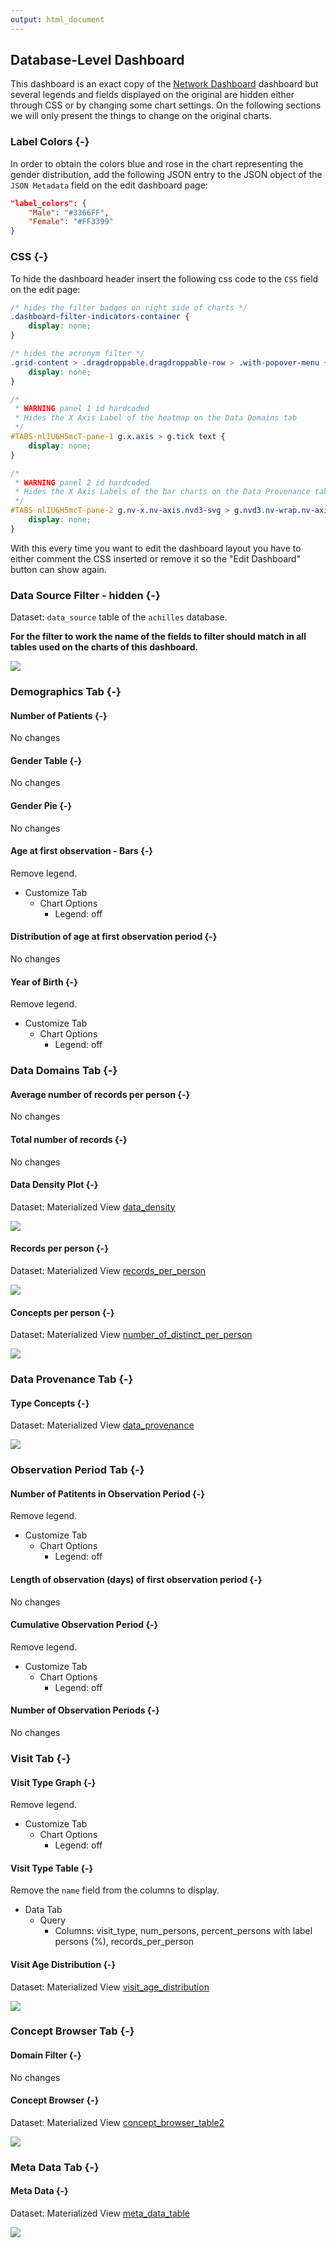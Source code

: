 ```yaml
---
output: html_document
---
```




## Database-Level Dashboard

<!-- Discuss the goal of this dashboard... TO DO -->

This dashboard is an exact copy of the [Network Dashboard](#PerDatabaseDashboard) dashboard but several legends and fields
displayed on the original are hidden either through CSS or by changing some chart settings.
On the following sections we will only present the things to change on the original charts.

### Label Colors  {-}

In order to obtain the colors blue and rose in the chart representing the gender distribution,
add the following JSON entry to the JSON object of the `JSON Metadata` field on the edit dashboard page:

```json
"label_colors": {
    "Male": "#3366FF",
    "Female": "#FF3399"
}
```

### CSS {-}

To hide the dashboard header insert the following css code to the `CSS` field on the edit page:

```css
/* hides the filter badges on right side of charts */
.dashboard-filter-indicators-container {
    display: none;
}

/* hides the acronym filter */
.grid-content > .dragdroppable.dragdroppable-row > .with-popover-menu {
    display: none;
}

/*
 * WARNING panel 1 id hardcoded
 * Hides the X Axis Label of the heatmap on the Data Domains tab
 */
#TABS-nlIU6H5mcT-pane-1 g.x.axis > g.tick text {
    display: none;
}

/*
 * WARNING panel 2 id hardcoded
 * Hides the X Axis Labels of the bar charts on the Data Provenance tab
 */
#TABS-nlIU6H5mcT-pane-2 g.nv-x.nv-axis.nvd3-svg > g.nvd3.nv-wrap.nv-axis > g > g.tick.zero > text {
    display: none;
}
```

With this every time you want to edit the dashboard layout you have to either comment the CSS inserted
or remove it so the "Edit Dashboard" button can show again.

### Data Source Filter - hidden {-}

Dataset: `data_source` table of the `achilles` database.

**For the filter to work the name of the fields to filter should match in all tables used on the charts of this dashboard.**

![](images/12-database-level/01-acronym-filter.png)

### Demographics Tab {-}

#### Number of Patients {-}

No changes

#### Gender Table {-}

No changes

#### Gender Pie {-}

No changes

#### Age at first observation - Bars {-}

Remove legend.

- Customize Tab
  - Chart Options
    - Legend: off

#### Distribution of age at first observation period {-}

No changes

#### Year of Birth {-}

Remove legend.

- Customize Tab
  - Chart Options
    - Legend: off

### Data Domains Tab {-}

#### Average number of records per person {-}

No changes

#### Total number of records {-}

No changes

#### Data Density Plot {-}

Dataset: Materialized View [data_density](materialized-views-1.html#data_density)

![](images/12-database-level/03-data-domains/03-data-density.png)

#### Records per person {-}

Dataset: Materialized View [records_per_person](materialized-views-1.html#records_per_person)

![](images/12-database-level/03-data-domains/04-records-per-person.png)

#### Concepts per person {-}

Dataset: Materialized View [number_of_distinct_per_person](materialized-views-1.html#number_of_distinct_per_person)

![](images/12-database-level/03-data-domains/05-concepts-pperson.png)

### Data Provenance Tab {-}

#### Type Concepts {-}

Dataset: Materialized View [data_provenance](materialized-views-1.html#data_provenance)

![](images/12-database-level/04-type-concepts.png)

### Observation Period Tab {-}

#### Number of Patitents in Observation Period {-}

Remove legend.

- Customize Tab
  - Chart Options
    - Legend: off

#### Length of observation (days) of first observation period {-}

No changes

#### Cumulative Observation Period {-}

Remove legend.

- Customize Tab
  - Chart Options
    - Legend: off

#### Number of Observation Periods {-}

No changes

### Visit Tab {-}

#### Visit Type Graph {-}

Remove legend.

- Customize Tab
  - Chart Options
    - Legend: off

#### Visit Type Table {-}

Remove the `name` field from the columns to display.

- Data Tab
  - Query
    - Columns: visit_type, num_persons, percent_persons with label persons (%), records_per_person

#### Visit Age Distribution {-}

Dataset: Materialized View [visit_age_distribution](materialized-views-1.html#visit_age_distribution)

![](images/12-database-level/05-visit-age-distribution.png)

### Concept Browser Tab {-}

#### Domain Filter {-}

No changes

#### Concept Browser {-}

Dataset: Materialized View [concept_browser_table2](materialized-views-1.html#concept_browser_table2)

![](images/12-database-level/06-concept-browser.png)

### Meta Data Tab {-}

#### Meta Data {-}

Dataset: Materialized View [meta_data_table](materialized-views-1.html#meta_data_table)

![](images/12-database-level/07-metadata.png)
